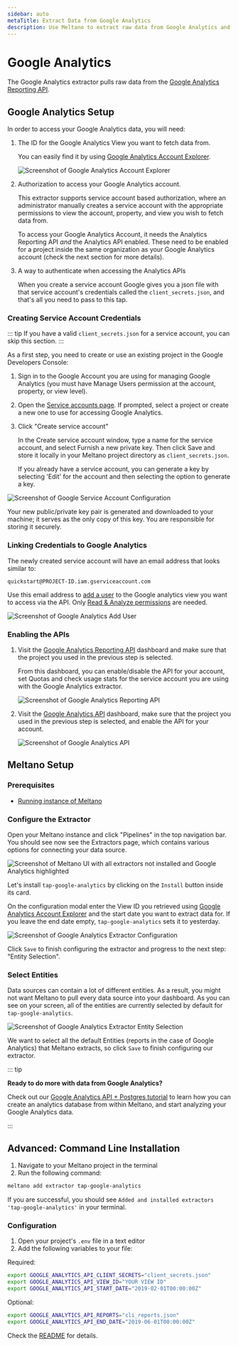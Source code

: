 ```yaml
---
sidebar: auto
metaTitle: Extract Data from Google Analytics
description: Use Meltano to extract raw data from Google Analytics and insert it into Postgres, Snowflake, and more. 
---
```


# Google Analytics

The Google Analytics extractor pulls raw data from the [Google Analytics Reporting API](https://developers.google.com/analytics/devguides/reporting/core/v4/).

## Google Analytics Setup

In order to access your Google Analytics data, you will need:

1. The ID for the Google Analytics View you want to fetch data from.

   You can easily find it by using [Google Analytics Account Explorer](https://ga-dev-tools.appspot.com/account-explorer/).

   ![Screenshot of Google Analytics Account Explorer](/images/tap-google-analytics/01-ga-account-explorer.png)

2. Authorization to access your Google Analytics account.

   This extractor supports service account based authorization, where an administrator manually creates a service account with the appropriate permissions to view the account, property, and view you wish to fetch data from.

   To access your Google Analytics Account, it needs the Analytics Reporting API *and* the Analytics API enabled. These need to be enabled for a project inside the same organization as your Google Analytics account (check the next section for more details).

3. A way to authenticate when accessing the Analytics APIs

   When you create a service account Google gives you a json file with that service account's credentials called the `client_secrets.json`, and that's all you need to pass to this tap.

### Creating Service Account Credentials

::: tip
If you have a valid `client_secrets.json` for a service account, you can skip this section.
:::

As a first step, you need to create or use an existing project in the Google Developers Console:

1. Sign in to the Google Account you are using for managing Google Analytics (you must have Manage Users permission at the account, property, or view level).

2. Open the [Service accounts page](https://console.developers.google.com/iam-admin/serviceaccounts). If prompted, select a project or create a new one to use for accessing Google Analytics.

3. Click "Create service account"

   In the Create service account window, type a name for the service account, and select Furnish a new private key. Then click Save and store it locally in your Meltano project directory as `client_secrets.json`.

   If you already have a service account, you can generate a key by selecting 'Edit' for the account and then selecting the option to generate a key.

![Screenshot of Google Service Account Configuration](/images/tap-google-analytics/02-ga-service-account-configuration.png)

Your new public/private key pair is generated and downloaded to your machine; it serves as the only copy of this key. You are responsible for storing it securely.

### Linking Credentials to Google Analytics

The newly created service account will have an email address that looks similar to:

```
quickstart@PROJECT-ID.iam.gserviceaccount.com
```

Use this email address to [add a user](https://support.google.com/analytics/answer/1009702) to the Google analytics view you want to access via the API. Only [Read & Analyze permissions](https://support.google.com/analytics/answer/2884495) are needed.

![Screenshot of Google Analytics Add User](/images/tap-google-analytics/03-ga-add-user.png)


### Enabling the APIs

1. Visit the [Google Analytics Reporting API](https://console.developers.google.com/apis/api/analyticsreporting.googleapis.com/overview) dashboard and make sure that the project you used in the previous step is selected.

   From this dashboard, you can enable/disable the API for your account, set Quotas and check usage stats for the service account you are using with the Google Analytics extractor.

   ![Screenshot of Google Analytics Reporting API](/images/tap-google-analytics/04-ga-reporting-api.png)

2. Visit the [Google Analytics API](https://console.developers.google.com/apis/api/analytics.googleapis.com/overview) dashboard, make sure that the project you used in the previous step is selected, and enable the API for your account.

   ![Screenshot of Google Analytics API](/images/tap-google-analytics/05-ga-api.png)

## Meltano Setup

### Prerequisites

* [Running instance of Meltano](/docs/getting-started.html)

### Configure the Extractor

Open your Meltano instance and click "Pipelines" in the top navigation bar. You should see now see the Extractors page, which contains various options for connecting your data source.

![Screenshot of Meltano UI with all extractors not installed and Google Analytics highlighted](/images/google-analytics-tutorial/01-ga-extractor-selection.png)

Let's install `tap-google-analytics` by clicking on the `Install` button inside its card.

On the configuration modal enter the View ID you retrieved using [Google Analytics Account Explorer](https://ga-dev-tools.appspot.com/account-explorer/) and the start date you want to extract data for. If you leave the end date empty, `tap-google-analytics` sets it to yesterday.

![Screenshot of Google Analytics Extractor Configuration](/images/google-analytics-tutorial/02-ga-configuration.png)

Click `Save` to finish configuring the extractor and progress to the next step: "Entity Selection".

### Select Entities

Data sources can contain a lot of different entities. As a result, you might not want Meltano to pull every data source into your dashboard. As you can see on your screen, all of the entities are currently selected by default for `tap-google-analytics`.

![Screenshot of Google Analytics Extractor Entity Selection](/images/google-analytics-tutorial/03-ga-entity-selection.png)

We want to select all the default Entities (reports in the case of Google Analytics) that Meltano extracts, so click `Save` to finish configuring our extractor.

::: tip

**Ready to do more with data from Google Analytics?** 

Check out our [Google Analytics API + Postgres tutorial](/tutorials/google-analytics-with-postgres.html#select-a-data-model) to learn how you can create an analytics database from within Meltano, and start analyzing your Google Analytics data.

:::

## Advanced: Command Line Installation

1. Navigate to your Meltano project in the terminal
2. Run the following command:

```bash
meltano add extractor tap-google-analytics
```

If you are successful, you should see `Added and installed extractors 'tap-google-analytics'` in your terminal.

### Configuration

1. Open your project's `.env` file in a text editor
1. Add the following variables to your file:

Required:

```bash
export GOOGLE_ANALYTICS_API_CLIENT_SECRETS="client_secrets.json"
export GOOGLE_ANALYTICS_API_VIEW_ID="YOUR VIEW ID"
export GOOGLE_ANALYTICS_API_START_DATE="2019-02-01T00:00:00Z"
```

Optional:

```bash
export GOOGLE_ANALYTICS_API_REPORTS="cli_reports.json"
export GOOGLE_ANALYTICS_API_END_DATE="2019-06-01T00:00:00Z"
```

Check the [README](https://gitlab.com/meltano/tap-google-analytics#tap-google-analytics) for details.